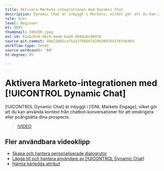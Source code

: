 ```yaml
---
title: Aktivera Marketo-integrationen med Dynamic Chat
description: Dynamic Chat är inbyggt i Marketo, vilket gör att du kan använda kontext från chatbot-konversationer för att omdirigera eller poängsätta dina prospects.
role: User
level: Beginner
kt: 9697
thumbnail: 340260.jpeg
exl-id: 61a5c634-d6c4-4ea6-bad4-d69dabc89410
source-git-commit: 40e21085caf5a23f98607d20930976d1f6fdb469
workflow-type: tm+mt
source-wordcount: '69'
ht-degree: 0%

---
```


# Aktivera Marketo-integrationen med [!UICONTROL Dynamic Chat]

[!UICONTROL Dynamic Chat]  är inbyggt i [!DNL Marketo Engage], vilket gör att du kan använda kontext från chatbot-konversationer för att omdirigera eller poängsätta dina prospects.

>[!VIDEO](https://video.tv.adobe.com/v/340260/?quality=12&learn=on)

## Fler användbara videoklipp

* [Skapa och hantera personaliserade dialogrutor](dialogue-management.md)
* [Lägga till och hantera användare av [!UICONTROL Dynamic Chat] ](user-management.md)
* [Hämta härledda attribut](capture-inferred-attributes.md)
